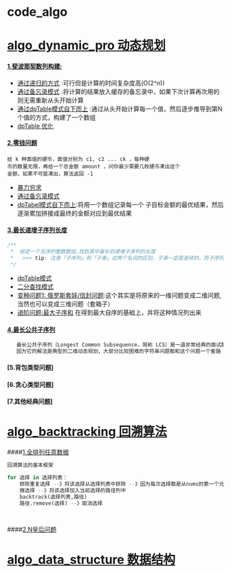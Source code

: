 # code_algo
# [algo_dynamic_pro 动态规划](algo_dynamic_pro)

#### [1.斐波那契数列构建:](algo_dynamic_pro/src/main/java/fiponachi)

- [通过递归的方式](algo_dynamic_pro/src/main/java/fiponachi/Level1Recursive.java) :可行但是计算的时间复杂度高(O(2^n))
- [通过备忘录模式](algo_dynamic_pro/src/main/java/fiponachi/Level2AideMemoire.java)    :将计算的结果放入缓存的备忘录中，如果下次计算再次用的则无需重新从头开始计算
- [通过dpTable模式自下而上](algo_dynamic_pro/src/main/java/fiponachi/Level3DpTable.java)  :通过从头开始计算每一个值，然后逐步推导到第N个值的方式，构建了一个数组
- [dpTable 优化](algo_dynamic_pro/src/main/java/fiponachi/Level4DpTableMajorization.java)  

#### [2.零钱问题](algo_dynamic_pro/src/main/java/coinschange) 
    给 k 种⾯值的硬币，⾯值分别为 c1, c2 ... ck ，每种硬
    币的数量⽆限，再给⼀个总⾦额 amount ，问你最少需要⼏枚硬币凑出这个
    ⾦额，如果不可能凑出，算法返回 -1
 - [暴力穷求](algo_dynamic_pro/src/main/java/coinschange/Level1CoinsRecursive.java)
 - [通过备忘录模式](algo_dynamic_pro/src/main/java/coinschange/Level2AideMemoire.java)
 - [dpTabel模式自下而上](algo_dynamic_pro/src/main/java/coinschange/Level3DpTable.java):将用一个数组记录每一个
        子目标金额的最优结果，然后逐渐累加拼接成最终的金额对应到最优结果

#### [3.最长递增子序列长度](algo_dynamic_pro/src/main/java/mostincrsubseq) 
```java
/**
 *  给定一个无序的整数数组,找到其中最长的递增子序列的长度
 *   >>> tip: 注意「子序列」和「子串」这两个名词的区别，子串一定是连续的，而子序列不一定是连续的
 */
```
 - [dpTable模式](algo_dynamic_pro/src/main/java/mostincrsubseq/MostIncrSubseq.java)
 - [二分查找模式](algo_dynamic_pro/src/main/java/mostincrsubseq/MostIncrSubseq4BinarySearch.java)
 - [变种问题1: 俄罗斯套娃/信封问题](algo_dynamic_pro/src/main/java/mostincrsubseq/EnvelopeProblem.java):这个其实是将原来的一维问题变成二维问题,当然也可以变成三维问题（套箱子）
 - [进阶问题:最大子序和](algo_dynamic_pro/src/main/java/mostincrsubseq/MostIncrSubseqSum.java) 在得到最大自序的基础上，并将这种情况列出来
 
 #### [4.最长公共子序列](algo_dynamic_pro/src/main/java/mostcommsubseq) 
 ```python
    最长公共子序列（Longest Common Subsequence，简称 LCS）是一道非常经典的面试题目，
    因为它的解法是典型的二维动态规划，大部分比较困难的字符串问题都和这个问题一个套路
 ```
 
  #### [5.背包类型问题]
  #### [6.贪心类型问题]
  #### [7.其他经典问题]

 
# [algo_backtracking 回溯算法](algo_backtracking)

####[1.全排列任意数据](algo_backtracking/src/main/java/fullarray/FullArrayMode.java)

```python
回溯算法的基本框架

for 选择 in 选择列表：
    排除重复选择 --》将该选择从选择列表中排除 --》因为每次选择都是从nums的第一个元素开始
    做选择 --》将该选择加入当前选择的路径列中
    backtrack(选择列表,路径)
    路径.remove(选择) --》取消选择

    
```
####[2.N皇后问题]()

# [algo_data_structure 数据结构](algo_data_structure)